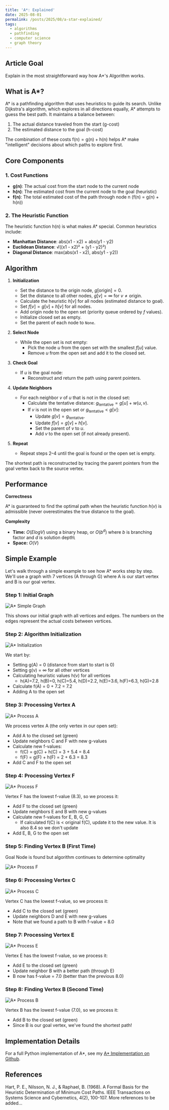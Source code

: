```yaml
---
title: 'A*: Explained'
date: 2025-08-01
permalink: /posts/2025/08/a-star-explained/
tags:
  - algorithms
  - pathfinding
  - computer science
  - graph theory
---
```


## Article Goal
Explain in the most straightforward way how A*'s Algorithm works. 

## What is A*?

A* is a pathfinding algorithm that uses heuristics to guide its search. Unlike Dijkstra's algorithm, which explores in all directions equally, A* attempts to guess the best path. It maintains a balance between:

1. The actual distance traveled from the start (g-cost)
2. The estimated distance to the goal (h-cost)

The combination of these costs $\text{f(n)} = \text{g(n)} + \text{h(n)}$ helps A* make "intelligent" decisions about which paths to explore first.

## Core Components

### 1. Cost Functions

- **g(n)**: The actual cost from the start node to the current node
- **h(n)**: The estimated cost from the current node to the goal (heuristic)
- **f(n)**: The total estimated cost of the path through node n (f(n) = g(n) + h(n))

### 2. The Heuristic Function

The heuristic function h(n) is what makes A* special. Common heuristics include:

- **Manhattan Distance**: abs(x1 - x2) + abs(y1 - y2)
- **Euclidean Distance**: √((x1 - x2)² + (y1 - y2)²)
- **Diagonal Distance**: max(abs(x1 - x2), abs(y1 - y2))

## Algorithm

1. **Initialization**
   - Set the distance to the origin node, $g[\text{origin}] = 0$.
   - Set the distance to all other nodes, $g[v] = \infty$ for $v \neq \text{origin}$.
   - Calculate the heuristic $h[v]$ for all nodes (estimated distance to goal).
   - Set $f[v] = g[v] + h[v]$ for all nodes.
   - Add origin node to the open set (priority queue ordered by $f$ values).
   - Initialize closed set as empty.
   - Set the parent of each node to `None`.

2. **Select Node**
   - While the open set is not empty:
       - Pick the node $u$ from the open set with the smallest $f[u]$ value.
       - Remove $u$ from the open set and add it to the closed set.

3. **Check Goal**
   - If $u$ is the goal node:
       - Reconstruct and return the path using parent pointers.

4. **Update Neighbors**
   - For each neighbor $v$ of $u$ that is not in the closed set:
       - Calculate the tentative distance: $g_{\text{tentative}} = g[u] + w(u, v)$.
       - If $v$ is not in the open set or $g_{\text{tentative}} < g[v]$:
           - Update $g[v] = g_{\text{tentative}}$.
           - Update $f[v] = g[v] + h[v]$.
           - Set the parent of $v$ to $u$.
           - Add $v$ to the open set (if not already present).

5. **Repeat**
   - Repeat steps 2–4 until the goal is found or the open set is empty.

The shortest path is reconstructed by tracing the parent pointers from the goal vertex back to the source vertex.

## Performance

**Correctness**

A* is guaranteed to find the optimal path when the heuristic function $h(v)$ is admissible (never overestimates the true distance to the goal).

**Complexity**
- **Time:** $O(E log V)$ using a binary heap, or $O(b^d)$ where $b$ is branching factor and $d$ is solution depth\\
- **Space:** $O(V)$

## Simple Example

Let's walk through a simple example to see how A* works step by step. We'll use a graph with 7 vertices (A through G) where A is our start vertex and B is our goal vertex.

### Step 1: Initial Graph
![A* Simple Graph](/images/latex/png/astar-step1-simple.png)

This shows our initial graph with all vertices and edges. The numbers on the edges represent the actual costs between vertices.

### Step 2: Algorithm Initialization


![A* Initialization](/images/latex/png/astar-step2-init.png)

We start by:
- Setting g(A) = 0 (distance from start to start is 0)
- Setting g(v) = ∞ for all other vertices
- Calculating heuristic values h(v) for all vertices
    - h(A)=7.2, h(B)=0, h(C)=5.4, h(D)=2.2, h(E)=3.6, h(F)=6.3, h(G)=2.8
- Calculate f(A) = 0 + 7.2 = 7.2
- Adding A to the open set


### Step 3: Processing Vertex A
![A* Process A](/images/latex/png/astar-step3-process-a.png)

We process vertex A (the only vertex in our open set):
- Add A to the closed set (green)
- Update neighbors C and F with new g-values
- Calculate new f-values: 
    - f(C) = g(C) + h(C) = 3 + 5.4 = 8.4
    - f(F) = g(F) + h(F) = 2 + 6.3 = 8.3
- Add C and F to the open set

### Step 4: Processing Vertex F
![A* Process F](/images/latex/png/astar-step4-process-f.png)

Vertex F has the lowest f-value (8.3), so we process it:
- Add F to the closed set (green)
- Update neighbors E and B with new g-values
- Calculate new f-values for E, B, G, C
    - If calculated f(C) is < original f(C), update it to the new value. It is also 8.4 so we don't update
- Add E, B, G to the open set

### Step 5: Finding Vertex B (First Time)
Goal Node is found but algorithm continues to determine optimality

![A* Process F](/images/latex/png/astar-step4-process-f.png)

### Step 6: Processing Vertex C
![A* Process C](/images/latex/png/astar-step6-process-c.png)

Vertex C has the lowest f-value, so we process it:
- Add C to the closed set (green)
- Update neighbors D and E with new g-values
- Note that we found a path to B with f-value = 8.0

### Step 7: Processing Vertex E
![A* Process E](/images/latex/png/astar-step7-process-e.png)

Vertex E has the lowest f-value, so we process it:
- Add E to the closed set (green)
- Update neighbor B with a better path (through E)
- B now has f-value = 7.0 (better than the previous 8.0)

### Step 8: Finding Vertex B (Second Time)
![A* Process B](/images/latex/png/astar-step8-shortest-path.png)

Vertex B has the lowest f-value (7.0), so we process it:
- Add B to the closed set (green)
- Since B is our goal vertex, we've found the shortest path!

## Implementation Details

For a full Python implementation of A*, see my [A* Implementation on Github](https://github.com/nramaswamy17/PlannerComparisons/blob/main/algorithms/classical/astar.py).

## References

Hart, P. E., Nilsson, N. J., & Raphael, B. (1968). A Formal Basis for the Heuristic Determination of Minimum Cost Paths. IEEE Transactions on Systems Science and Cybernetics, 4(2), 100-107.
More references to be added... 